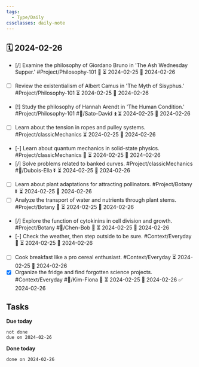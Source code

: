 ```yaml
---
tags:
  - Type/Daily
cssclasses: daily-note
---
```


## 🗓️ 2024-02-26

- [/] Examine the philosophy of Giordano Bruno in 'The Ash Wednesday Supper.' #Project/Philosophy-101 🔽 ⏳ 2024-02-25 📅 2024-02-26
- [ ] Review the existentialism of Albert Camus in 'The Myth of Sisyphus.' #Project/Philosophy-101 ⏳ 2024-02-25 📅 2024-02-26
- [!] Study the philosophy of Hannah Arendt in 'The Human Condition.' #Project/Philosophy-101 #👤/Sato-David ⏫ ⏳ 2024-02-25 📅 2024-02-26
- [ ] Learn about the tension in ropes and pulley systems. #Project/classicMechanics ⏳ 2024-02-25 📅 2024-02-26
- [-] Learn about quantum mechanics in solid-state physics. #Project/classicMechanics 🔽 ⏳ 2024-02-25 📅 2024-02-26
- [/] Solve problems related to banked curves. #Project/classicMechanics #👤/Dubois-Ella ⏬ ⏳ 2024-02-25 📅 2024-02-26
- [ ] Learn about plant adaptations for attracting pollinators. #Project/Botany ⏬ ⏳ 2024-02-25 📅 2024-02-26
- [ ] Analyze the transport of water and nutrients through plant stems. #Project/Botany 🔽 ⏳ 2024-02-25 📅 2024-02-26
- [/] Explore the function of cytokinins in cell division and growth. #Project/Botany #👤/Chen-Bob 🔼 ⏳ 2024-02-25 📅 2024-02-26
- [-] Check the weather, then step outside to be sure. #Context/Everyday 🔺 ⏳ 2024-02-25 📅 2024-02-26
- [ ] Cook breakfast like a pro cereal enthusiast. #Context/Everyday ⏳ 2024-02-25 📅 2024-02-26
- [x] Organize the fridge and find forgotten science projects. #Context/Everyday #👤/Kim-Fiona 🔼 ⏳ 2024-02-25 📅 2024-02-26 ✅ 2024-02-26

## Tasks

**Due today**

```tasks
not done
due on 2024-02-26
```

**Done today**

```tasks
done on 2024-02-26
```
            